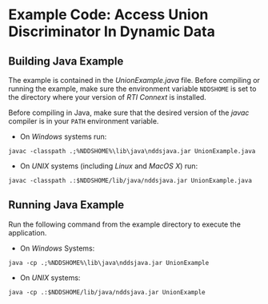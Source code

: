 # Example Code: Access Union Discriminator In Dynamic Data

## Building Java Example
The example is contained in the *UnionExample.java* file. Before compiling or
running the example, make sure the environment variable `NDDSHOME` is set to the
directory where your version of *RTI Connext* is installed.

Before compiling in Java, make sure that the desired version of the *javac*
compiler is in your `PATH` environment variable.

* On *Windows* systems run:
```
javac -classpath .;%NDDSHOME%\lib\java\nddsjava.jar UnionExample.java
```

* On *UNIX* systems (including *Linux* and *MacOS X*) run:
```
javac -classpath .:$NDDSHOME/lib/java/nddsjava.jar UnionExample.java
```

## Running Java Example
Run the following command from the example directory to execute the application.

* On *Windows* Systems:
```
java -cp .;%NDDSHOME%\lib\java\nddsjava.jar UnionExample
```

* On *UNIX* systems:
```
java -cp .:$NDDSHOME/lib/java/nddsjava.jar UnionExample
```
